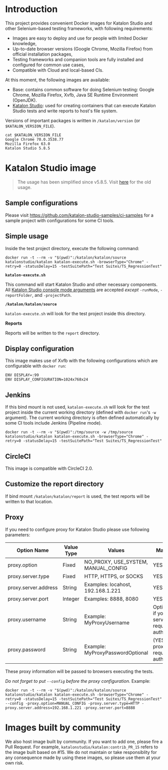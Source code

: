# Introduction

This project provides convenient Docker images for Katalon Studio and other Selenium-based testing frameworks, with following requirements:

* Images are easy to deploy and use for people with limited Docker knowledge,
* Up-to-date browser versions (Google Chrome, Mozilla Firefox) from official installation packages,
* Testing frameworks and companion tools are fully installed and configured for common use cases,
* Compatible with Cloud and local-based CIs.

At this moment, the following images are available:

* Base: contains common software for doing Selenium testing: Google Chrome, Mozilla Firefox, Xvfb, Java SE Runtime Environment (OpenJDK).
* [Katalon Studio](https://hub.docker.com/r/katalonstudio/katalon/): used for creating containers that can execute Katalon Studio tests and write reports to host's file system.

Versions of important packages is written in `/katalon/version` (or `$KATALON_VERSION_FILE`).

    cat $KATALON_VERSION_FILE
    Google Chrome 70.0.3538.77
    Mozilla Firefox 63.0
    Katalon Studio 5.8.5

# Katalon Studio image

> The usage has been simplified since v5.8.5. Visit [here](https://github.com/katalon-studio/docker-images/tree/v5.7.1) for the old usage.

## Sample configurations

Please visit https://github.com/katalon-studio-samples/ci-samples for a sample project with configurations for some CI tools.

## Simple usage

Inside the test project directory, execute the following command:

```
docker run -t --rm -v "$(pwd)":/katalon/katalon/source katalonstudio/katalon katalon-execute.sh -browserType="Chrome" -retry=0 -statusDelay=15 -testSuitePath="Test Suites/TS_RegressionTest"
```

**`katalon-execute.sh`**

This command will start Katalon Studio and other necessary components. All [Katalon Studio console mode arguments](https://docs.katalon.com/display/KD/Console+Mode+Execution) are accepted *except* `-runMode`, `-reportFolder`, and `-projectPath`.

**`/katalon/katalon/source`**

`katalon-execute.sh` will look for the test project inside this directory.

**Reports**

Reports will be written to the `report` directory.

## Display configuration

This image makes use of Xvfb with the following configurations which are configurable with `docker run`:

```
ENV DISPLAY=:99
ENV DISPLAY_CONFIGURATION=1024x768x24
```

## Jenkins

If this bind mount is not used, `katalon-execute.sh` will look for the test project inside the current working directory (defined with `docker run`'s `-w` argument). The current working directory is often defined automatically by some CI tools include Jenkins (Pipeline mode).

```
docker run -t --rm -v "$(pwd)":/tmp/source -w /tmp/source katalonstudio/katalon katalon-execute.sh -browserType="Chrome" -retry=0 -statusDelay=15 -testSuitePath="Test Suites/TS_RegressionTest"
```

## CircleCI

This image is compatible with CircleCI 2.0.

## Customize the report directory

If bind mount `/katalon/katalon/report` is used, the test reports will be written to that location.

## Proxy

If you need to configure proxy for Katalon Studio please use following parameters:

| Option Name          | Value Type | Values                              | Mandatory? |
| -------------------- | ---------- | ----------------------------------- | ---------- |
| proxy.option         | Fixed      | NO_PROXY, USE_SYSTEM, MANUAL_CONFIG | YES        |
| proxy.server.type    | Fixed      | HTTP, HTTPS, or SOCKS               | YES        |
| proxy.server.address | String     | Examples: locahost, 192.168.1.221   | YES        |
| proxy.server.port    | Integer    | Examples: 8888, 8080                | YES        |
| proxy.username       | String	    | Example: MyProxyUsername            | Optional (YES if your proxy server requires authentication) |
| proxy.password       | String     | Example: MyProxyPasswordOptional    | (YES if your proxy server requires authentication) |

These proxy information will be passed to browsers executing the tests.

*Do not forget to put `--config` before the proxy configuration.* Example:

```
docker run -t --rm -v "$(pwd)":/katalon/katalon/source katalonstudio/katalon katalon-execute.sh -browserType="Chrome" -retry=0 -statusDelay=15 -testSuitePath="Test Suites/TS_RegressionTest" --config -proxy.option=MANUAL_CONFIG -proxy.server.type=HTTP -proxy.server.address=192.168.1.221 -proxy.server.port=8888
```

# Images built by community

We also host image built by community. If you want to add one, please fire a Pull Request. For example, `katalonstudio/katalon:contrib_PR_15` refers to the image built based on #15. We do not maintain or take responsiblity for any consequence made by using these images, so please use them at your own risk.

